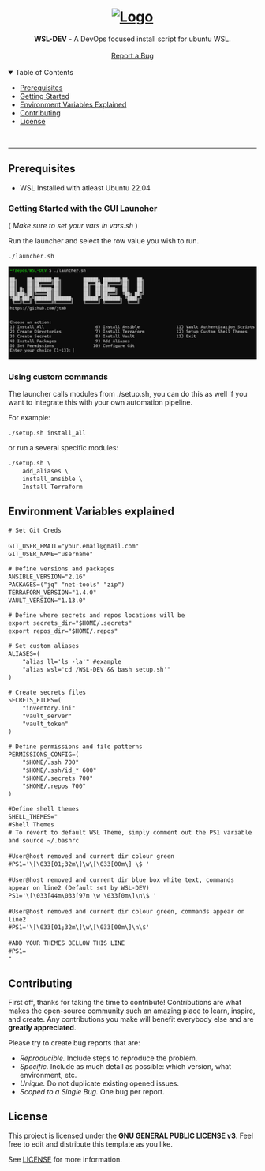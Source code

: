 <h1 align="center">
  <a href="https://github.com/jtmb">
    <img src="https://upload.wikimedia.org/wikipedia/commons/b/b3/Terminalicon2.png" alt="Logo" width="140" height="125">
  </a>
</h1>

<div align="center">
  <b>WSL-DEV</b> - A DevOps focused install script for ubuntu WSL.
  <br />
  <br />
  <a href="https://github.com/jtmb/retropie/issues/new?assignees=&labels=bug&title=bug%3A+">Report a Bug</a>
</div>
<br>
<details open="open">
<summary>Table of Contents</summary>


- [Prerequisites](#prerequisites)
- [Getting Started](#getting-started) 
- [Environment Variables Explained](#environment-variables-explained)
- [Contributing](#contributing)
- [License](#license)

</details>
<br>

---  
## Prerequisites
- WSL Installed with atleast Ubuntu 22.04

### Getting Started with the GUI Launcher

( *Make sure to set your vars in vars.sh* )

Run the launcher and select the row value you wish to run.
```shell
./launcher.sh
```

![alt text](src/image.png)

### Using custom commands
The launcher calls modules from ./setup.sh, you can do this as well if you want to integrate this with your own automation pipeline. 

For example:


```shell
./setup.sh install_all
```

or run a several specific modules:
```shell
./setup.sh \
    add_aliases \
    install_ansible \
    Install Terraform
```

## Environment Variables explained
```shell
# Set Git Creds

GIT_USER_EMAIL="your.email@gmail.com"
GIT_USER_NAME="username"
```  
```shell
# Define versions and packages
ANSIBLE_VERSION="2.16"
PACKAGES=("jq" "net-tools" "zip")
TERRAFORM_VERSION="1.4.0"
VAULT_VERSION="1.13.0"

```  

```shell
# Define where secrets and repos locations will be
export secrets_dir="$HOME/.secrets"
export repos_dir="$HOME/.repos"
```

```shell
# Set custom aliases
ALIASES=(
    "alias ll='ls -la'" #example
    "alias wsl='cd /WSL-DEV && bash setup.sh'" 
)
```

```shell
# Create secrets files
SECRETS_FILES=(
    "inventory.ini"
    "vault_server"
    "vault_token"
)
```   

```  shell
# Define permissions and file patterns
PERMISSIONS_CONFIG=(
    "$HOME/.ssh 700"
    "$HOME/.ssh/id_* 600"
    "$HOME/.secrets 700"
    "$HOME/.repos 700"
)
```
```shell
#Define shell themes
SHELL_THEMES="
#Shell Themes
# To revert to default WSL Theme, simply comment out the PS1 variable and source ~/.bashrc

#User@host removed and current dir colour green
#PS1='\[\033[01;32m\]\w\[\033[00m\] \$ '

#User@host removed and current dir blue box white text, commands appear on line2 (Default set by WSL-DEV) 
PS1='\[\033[44m\033[97m \w \033[0m\]\n\$ '

#User@host removed and current dir colour green, commands appear on line2
#PS1='\[\033[01;32m\]\w\[\033[00m\]\n\$'

#ADD YOUR THEMES BELLOW THIS LINE
#PS1=
"
```  
## Contributing

First off, thanks for taking the time to contribute! Contributions are what makes the open-source community such an amazing place to learn, inspire, and create. Any contributions you make will benefit everybody else and are **greatly appreciated**.

Please try to create bug reports that are:

- _Reproducible._ Include steps to reproduce the problem.
- _Specific._ Include as much detail as possible: which version, what environment, etc.
- _Unique._ Do not duplicate existing opened issues.
- _Scoped to a Single Bug._ One bug per report.

## License

This project is licensed under the **GNU GENERAL PUBLIC LICENSE v3**. Feel free to edit and distribute this template as you like.

See [LICENSE](LICENSE) for more information. 

